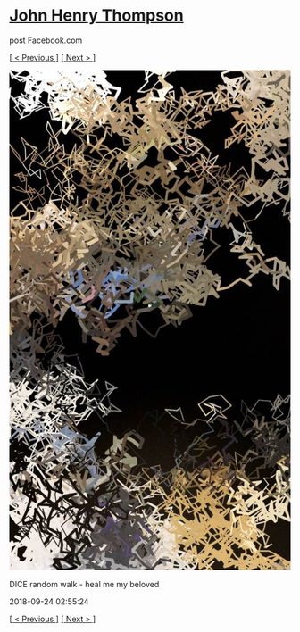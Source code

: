 # [John Henry Thompson](../README.md)
post Facebook.com

[[ < Previous ]](2018-09-27-5.md) [[ Next > ]](2018-09-24-2.md)

[![](../media/2018-09-24/Timeline-Photos-DICE-random-walk-heal-me-my-beloved.jpg)](../README.md)

DICE random walk - heal me my beloved

2018-09-24 02:55:24

[[ < Previous ]](2018-09-27-5.md) [[ Next > ]](2018-09-24-2.md)